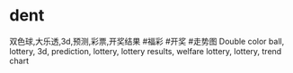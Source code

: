 # dent
双色球,大乐透,3d,预测,彩票,开奖结果 #福彩 #开奖 #走势图 Double color ball, lottery, 3d, prediction, lottery, lottery results, welfare lottery, lottery, trend chart

